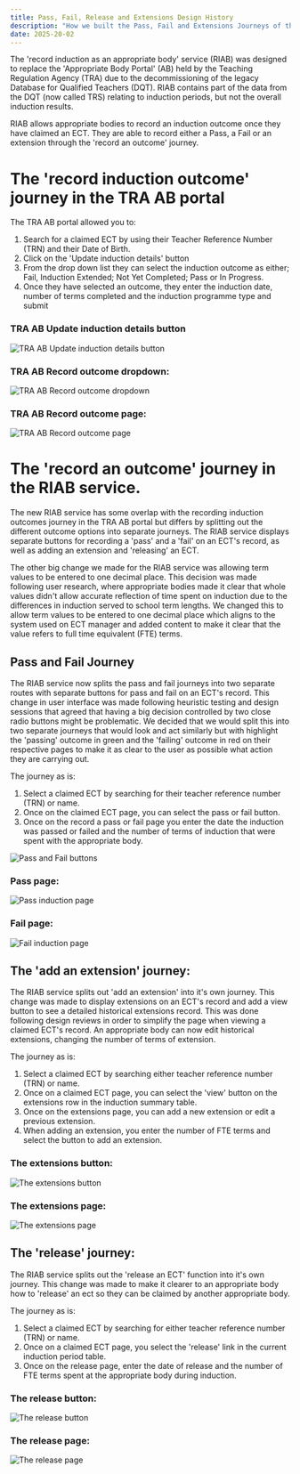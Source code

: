 ```yaml
---
title: Pass, Fail, Release and Extensions Design History
description: "How we built the Pass, Fail and Extensions Journeys of the service ."
date: 2025-20-02
---
```


The 'record induction as an appropriate body' service (RIAB) was designed to replace the 'Appropriate Body Portal' (AB) held by the Teaching Regulation Agency (TRA) due to the decommissioning of the legacy Database for Qualified Teachers (DQT). RIAB contains part of the data from the DQT (now called TRS) relating to induction periods, but not the overall induction results.

RIAB allows appropriate bodies to record an induction outcome once they have claimed an ECT. They are able to record either a Pass, a Fail or an extension through the 'record an outcome' journey.

# The 'record induction outcome' journey in the TRA AB portal

The TRA AB portal allowed you to:
1. Search for a claimed ECT by using their Teacher Reference Number (TRN) and their Date of Birth.
2. Click on the 'Update induction details' button
3. From the drop down list they can select the induction outcome as either; Fail, Induction Extended; Not Yet Completed; Pass or In Progress.
4. Once they have selected an outcome, they enter the induction date, number of terms completed and the induction programme type and submit

### TRA AB Update induction details button

![TRA AB Update induction details button](/ecf-v2/pass-fail-extensions-release/TRA-AB-update-induction-details-button.png)

### TRA AB Record outcome dropdown:

![TRA AB Record outcome dropdown](/ecf-v2/pass-fail-extensions-release/TRA-AB-record-outcome-dropdown.png)

### TRA AB Record outcome page:

![TRA AB Record outcome page](/ecf-v2/pass-fail-extensions-release/screenshot-of-TRA-AB-record-outcome.png)

# The 'record an outcome' journey in the RIAB service.

The new RIAB service has some overlap with the recording induction outcomes journey in the TRA AB portal but differs by splitting out the different outcome options into separate journeys.  The RIAB service displays separate buttons for recording a 'pass' and a 'fail' on an ECT's record, as well as adding an extension and 'releasing' an ECT.

The other big change we made for the RIAB service was allowing term values to be entered to one decimal place. This decision was made following user research, where appropriate bodies made it clear that whole values didn't allow accurate reflection of time spent on induction due to the differences in induction served to school term lengths. We changed this to allow term values to be entered to one decimal place which aligns to the system used on ECT manager and added content to make it clear that the value refers to full time equivalent (FTE) terms.

## Pass and Fail Journey

The RIAB service now splits the pass and fail journeys into two separate routes with separate buttons for pass and fail on an ECT's record. This change in user interface was made following heuristic testing and design sessions that agreed that having a big decision controlled by two close radio buttons might be problematic. We decided that we would split this into two separate journeys that would look and act similarly but with highlight the 'passing' outcome in green and the 'failing' outcome in red on their respective pages to make it as clear to the user as possible what action they are carrying out.

The journey as is:
1. Select a claimed ECT by searching for their teacher reference number (TRN) or name.
2. Once on the claimed ECT page, you can select the pass or fail button.
3. Once on the record a pass or fail page you enter the date the induction was passed or failed and the number of terms of induction that were spent with the appropriate body.

![Pass and Fail buttons](/ecf-v2/pass-fail-extensions-release/screenshot-of-RIAB-pass-fail-buttons.png)

### Pass page:

![Pass induction page](/ecf-v2/pass-fail-extensions-release/screenshot-of-RIAB-pass-page.png)

### Fail page:

![Fail induction page](/ecf-v2/pass-fail-extensions-release/screenshot-of-RIAB-fail-page.png)

## The 'add an extension' journey:

The RIAB service splits out 'add an extension' into it's own journey. This change was made to display extensions on an ECT's record and add a view button to see a detailed historical extensions record. This was done following design reviews in order to simplify the page when viewing a claimed ECT's record. An appropriate body can now edit historical extensions, changing the number of terms of extension.

The journey as is:
1. Select a claimed ECT by searching either teacher reference number (TRN) or name.
2. Once on a claimed ECT page, you can select the 'view' button on the extensions row in the induction summary table.
3. Once on the extensions page, you can add a new extension or edit a previous extension.
4. When adding an extension, you enter the number of FTE terms and select the button to add an extension.

### The extensions button:

![The extensions button](/ecf-v2/pass-fail-extensions-release/screenshot-of-RIAB-extensions-button.png)

### The extensions page:

![The extensions page](/ecf-v2/pass-fail-extensions-release/screenshot-of-RIAB-extensions-page.png)

## The 'release' journey:

The RIAB service splits out the 'release an ECT' function into it's own journey. This change was made to make it clearer to an appropriate body how to 'release' an ect so they can be claimed by another appropriate body.

The journey as is:
1. Select a claimed ECT by searching for either teacher reference number (TRN) or name.
2. Once on a claimed ECT page, you select the 'release' link in the current induction period table.
3. Once on the release page, enter the date of release and the number of FTE terms spent at the appropriate body during induction.

### The release button:

![The release button](/ecf-v2/pass-fail-extensions-release/screenshot-of-RIAB-release-button.png)

### The release page:

![The release page](/ecf-v2/pass-fail-extensions-release/RIAB-release-page.png)
